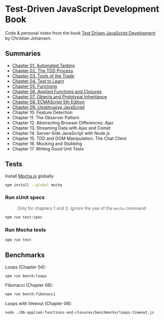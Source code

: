 # Test-Driven JavaScript Development Book

Code & personal notes from the book [Test Driven JavaScript Development](https://www.amazon.com/Test-Driven-JavaScript-Development-Developers-Library/dp/0321683919) by Christian Johansen.

## Summaries

* [Chapter 01. Automated Testing](./01-automated-testing/summary.md)
* [Chapter 02. The TDD Process](./02-the-tdd-process/summary.md)
* [Chapter 03. Tools of the Trade](./03-tools-of-the-trade/summary.md)
* [Chapter 04. Test to Learn](./04-test-to-learn/summary.md)
* [Chapter 05. Functions](./05-functions/summary.md)
* [Chapter 06. Applied Functions and Closures](./06-applied-functions-and-closures/summary.md)
* [Chapter 07. Objects and Prototypal Inheritance](./07-objects-and-prototypal-inheritance/summary.md)
* [Chapter 08. ECMAScript 5th Edition](./08-ecmascript-5th/summary.md)
* [Chapter 09. Unobtrusive JavaScript](./09-unobtrusive-js/summary.md)
* Chapter 10. Feature Detection
* Chapter 11. The Observer Pattern
* Chapter 12. Abstracting Browser Differences: Ajax
* Chapter 13. Streaming Data with Ajax and Comet
* Chapter 14. Server-Side JavaScript with Node.js
* Chapter 15. TDD and DOM Manipulation: The Chat Client
* Chapter 16. Mocking and Stubbing
* Chapter 17. Writing Good Unit Tests

## Tests

Install [Mocha.js](https://mochajs.org/) globally

```sh
npm install --global mocha
```

### Run xUnit specs

> Only for chapters 1 and 2. Ignore the use of the `mocha` command

```sh
npm run test:spec
```

### Run Mocha tests

```sh
npm run test
```

## Benchmarks

Loops (Chapter 04):

```sh
npm run bench:loops
```

Fibonacci (Chapter 06):

```sh
npm run bench:fibonacci
```

Loops with timeout (Chapter 06):

```sh
node ./06-applied-functions-and-closures/benchmarks/loops-timeout.js
```
